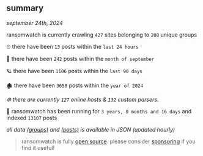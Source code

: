 
## summary
_september 24th, 2024_

ransomwatch is currently crawling `427` sites belonging to `208` unique groups

⏲ there have been `13` posts within the `last 24 hours`

🦈 there have been `242` posts within the `month of september`

🪐 there have been `1106` posts within the `last 90 days`

🏚 there have been `3650` posts within the `year of 2024`

_⚙️ there are currently `127` online hosts & `132` custom parsers._

🦕 ransomwatch has been running for `3 years, 0 months and 16 days` and indexed `13107` posts

_all data  [(groups)](http://ransomwhat.telemetry.ltd/groups) and [(posts)](http://ransomwhat.telemetry.ltd/posts) is available in JSON (updated hourly)_

> ransomwatch is fully [open source](https://github.com/joshhighet/ransomwatch#ransomwatch--). please consider [sponsoring](https://github.com/sponsors/joshhighet) if you find it useful!
